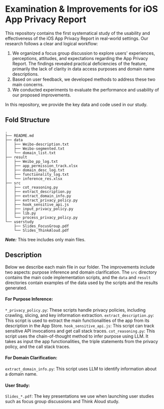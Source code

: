 # Examination & Improvements for iOS App Privacy Report

This repository contains the first systematical study of the usability and effectiveness of the iOS App Privacy Report in real-world settings.
Our research follows a clear and logical workflow: 
1) We organized a focus group discussion to explore users' experiences, perceptions,
attitudes, and expectations regarding the App Privacy Report. The findings revealed practical deficiencies of the feature, 
primarily the lack of clarity in data access purposes and domain name descriptions. 
2) Based on user feedback, we developed methods to address these two main concerns. 
3) We conducted experiments to evaluate the performance and usability of our proposed improvements.

In this repository, we provide the key data and code used in our study.

## Fold Structure

```
.
├── README.md
├── data
│   ├── Weibo-description.txt
│   ├── Weibo-segmented.txt
│   └── domain_list.txt
├── result
│   ├── Weibo_pp_log.txt
│   ├── app_permission_track.xlsx
│   ├── domain_desc_log.txt
│   ├── functionality_log.txt
│   └── inference_res.xlsx
├── src
│   ├── cot_reasoning.py
│   ├── extract_description.py
│   ├── extract_domain_info.py
│   ├── extract_privacy_policy.py
│   ├── hook_sensitive_api.js
│   ├── input_privacy_policy.py
│   ├── lib.py
│   └── process_privacy_policy.py
└── userstudy
    ├── Slides_FocusGroup.pdf
    └── Slides_ThinkAloud.pdf
```
***Note:*** This tree includes only main files. 

## Description
Below we describe each main file in our folder. The improvements include two aspects: purpose inference and domain clarification. 
The ```src``` directory contains the main code implementation scripts, 
and the ```data``` and ```result``` directories contain examples of the data used by the scripts and the results generated.

#### For Purpose Inference:
```*_privacy_policy.py```:  These scripts handle privacy policies, including crawling, slicing, and key information extraction.
```extract_description.py```: This script is used to extract the main functionalities of the app from its description in the App Store.
```hook_sensitive_api.js```: This script can track sensitive API invocations and get call stack traces.
```cot_reasoning.py```: This script uses the chain-of-thought method to infer purpose using LLM. It takes as input the 
app functionalities, the triple statements from the privacy policy, and the call stack traces.

#### For Domain Clarification:
```extract_domain_info.py```: This script uses LLM to identify information about a domain name.

#### User Study:
```Slides_*.pdf```: The key presentations we use when launching user studies such as focus group discussions and Think Aloud study.
